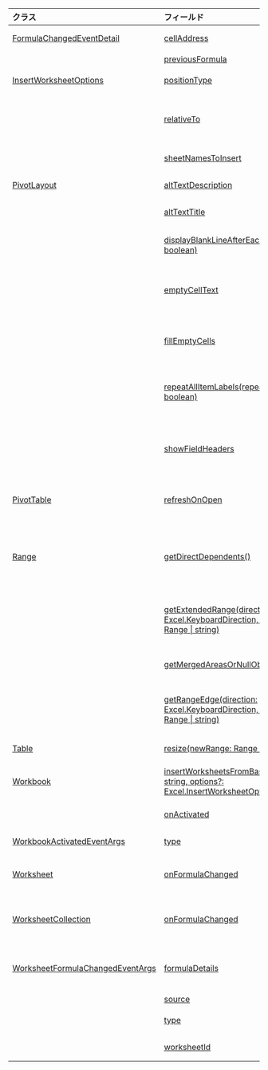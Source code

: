 | クラス | フィールド | 説明 |
|:---|:---|:---|
|[FormulaChangedEventDetail](/javascript/api/excel/excel.formulachangedeventdetail)|[cellAddress](/javascript/api/excel/excel.formulachangedeventdetail#celladdress)|変更された数式を含むセルのアドレス。|
||[previousFormula](/javascript/api/excel/excel.formulachangedeventdetail#previousformula)|変更前の数式を表します。|
|[InsertWorksheetOptions](/javascript/api/excel/excel.insertworksheetoptions)|[positionType](/javascript/api/excel/excel.insertworksheetoptions#positiontype)|新しいワークシートの現在のブック内の挿入位置。|
||[relativeTo](/javascript/api/excel/excel.insertworksheetoptions#relativeto)|パラメーターに対して参照されている現在のブック内の `WorksheetPositionType` ワークシート。|
||[sheetNamesToInsert](/javascript/api/excel/excel.insertworksheetoptions#sheetnamestoinsert)|挿入する個々のワークシートの名前。|
|[PivotLayout](/javascript/api/excel/excel.pivotlayout)|[altTextDescription](/javascript/api/excel/excel.pivotlayout#alttextdescription)|ピボットテーブルの代替テキストの説明。|
||[altTextTitle](/javascript/api/excel/excel.pivotlayout#alttexttitle)|ピボットテーブルの代替テキスト タイトル。|
||[displayBlankLineAfterEachItem(display: boolean)](/javascript/api/excel/excel.pivotlayout#displayblanklineaftereachitem-display-)|各項目の後に空白行を表示するかどうかを設定します。|
||[emptyCellText](/javascript/api/excel/excel.pivotlayout#emptycelltext)|ピボットテーブル内の空のセルに自動的に入力されるテキスト `fillEmptyCells == true` 。|
||[fillEmptyCells](/javascript/api/excel/excel.pivotlayout#fillemptycells)|ピボットテーブルの空のセルに、 を設定するかどうかを指定します `emptyCellText` 。|
||[repeatAllItemLabels(repeatLabels: boolean)](/javascript/api/excel/excel.pivotlayout#repeatallitemlabels-repeatlabels-)|ピボットテーブルのすべてのフィールドで[すべてのアイテム ラベルを繰り返す] 設定を設定します。|
||[showFieldHeaders](/javascript/api/excel/excel.pivotlayout#showfieldheaders)|ピボットテーブルにフィールド ヘッダー (フィールド キャプションとフィルター ドロップダウン) を表示するかどうかを指定します。|
|[PivotTable](/javascript/api/excel/excel.pivottable)|[refreshOnOpen](/javascript/api/excel/excel.pivottable#refreshonopen)|ブックが開くとピボットテーブルが更新されるかどうかを指定します。|
|[Range](/javascript/api/excel/excel.range)|[getDirectDependents()](/javascript/api/excel/excel.range#getdirectdependents--)|同じワークシートまたは複数のワークシート内のセルのすべての直接依存を含む範囲を表すオブジェクト `WorkbookRangeAreas` を返します。|
||[getExtendedRange(direction: Excel.KeyboardDirection, activeCell?: Range \| string)](/javascript/api/excel/excel.range#getextendedrange-direction--activecell-)|指定された方向に基づいて、現在の範囲と範囲の端までの範囲オブジェクトを返します。|
||[getMergedAreasOrNullObject()](/javascript/api/excel/excel.range#getmergedareasornullobject--)|この範囲内の結合領域を表す RangeAreas オブジェクトを返します。|
||[getRangeEdge(direction: Excel.KeyboardDirection, activeCell?: Range \| string)](/javascript/api/excel/excel.range#getrangeedge-direction--activecell-)|指定された方向に対応するデータ領域のエッジ セルである範囲オブジェクトを返します。|
|[Table](/javascript/api/excel/excel.table)|[resize(newRange: Range \| string)](/javascript/api/excel/excel.table#resize-newrange-)|テーブルのサイズを新しい範囲に変更します。|
|[Workbook](/javascript/api/excel/excel.workbook)|[insertWorksheetsFromBase64(base64File: string, options?: Excel.InsertWorksheetOptions)](/javascript/api/excel/excel.workbook#insertworksheetsfrombase64-base64file--options-)|指定したワークシートをソース ブックから現在のブックに挿入します。|
||[onActivated](/javascript/api/excel/excel.workbook#onactivated)|ブックがアクティブ化されると発生します。|
|[WorkbookActivatedEventArgs](/javascript/api/excel/excel.workbookactivatedeventargs)|[type](/javascript/api/excel/excel.workbookactivatedeventargs#type)|イベントの種類を取得します。|
|[Worksheet](/javascript/api/excel/excel.worksheet)|[onFormulaChanged](/javascript/api/excel/excel.worksheet#onformulachanged)|このワークシートで 1 つ以上の数式が変更された場合に発生します。|
|[WorksheetCollection](/javascript/api/excel/excel.worksheetcollection)|[onFormulaChanged](/javascript/api/excel/excel.worksheetcollection#onformulachanged)|このコレクションのワークシートで 1 つ以上の数式が変更された場合に発生します。|
|[WorksheetFormulaChangedEventArgs](/javascript/api/excel/excel.worksheetformulachangedeventargs)|[formulaDetails](/javascript/api/excel/excel.worksheetformulachangedeventargs#formuladetails)|変更された数式 `FormulaChangedEventDetail` の詳細を含むオブジェクトの配列を取得します。|
||[source](/javascript/api/excel/excel.worksheetformulachangedeventargs#source)|イベントのソース。|
||[type](/javascript/api/excel/excel.worksheetformulachangedeventargs#type)|イベントの種類を取得します。|
||[worksheetId](/javascript/api/excel/excel.worksheetformulachangedeventargs#worksheetid)|数式が変更されたワークシートの ID を取得します。|
